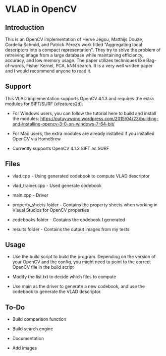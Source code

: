 # VLAD in OpenCV

## Introduction
This is an OpenCV implementation of Hervé Jégou, Matthijs Douze, Cordelia Schmid, and Patrick Pérez’s work titled "Aggregating local descriptors into a compact representation". They try to solve the problem of retreiving image from a large database while maintaining efficiency, accuracy, and low memory usage. The paper utilizes techniques like Bag-of-words, Fisher Kernel, PCA, kNN search. It is a very well written paper and I would recommend anyone to read it.


## Support
This VLAD implementation supports OpenCV 4.1.3 and requires the extra modules for SIFT/SURF (xfeatures2d).

+ For Windows users, you can follow the tutorial here to build and install the modules: https://putuyuwono.wordpress.com/2015/04/23/building-and-installing-opencv-3-0-on-windows-7-64-bit/

+ For Mac users, the extra modules are already installed if you installed OpenCV via HomeBrew

+ Currently supports OpenCV 4.1.3 SIFT an SURF


## Files
+ vlad.cpp - Using generated codebook to compute VLAD descriptor

+ vlad_trainer.cpp - Used generate codebook

+ main.cpp - Driver

+ property_sheets folder - Contains the property sheets when working in Visual Studios for OpenCV properties

+ codebooks folder - Contains the codebook I generated

+ results folder - Contains the output images from my tests


## Usage
+ Use the build script to build the program. Depending on the version of your OpenCV and the config, you might need to point to the correct OpenCV file in the build script 

+ Modify the list.txt to decide which files to compute

+ Use main as the driver to generate a new codebook, and use the codebook to generate the VLAD descriptor. 


## To-Do
+ Build comparison function

+ Build search engine

+ Documentation

+ Add images

